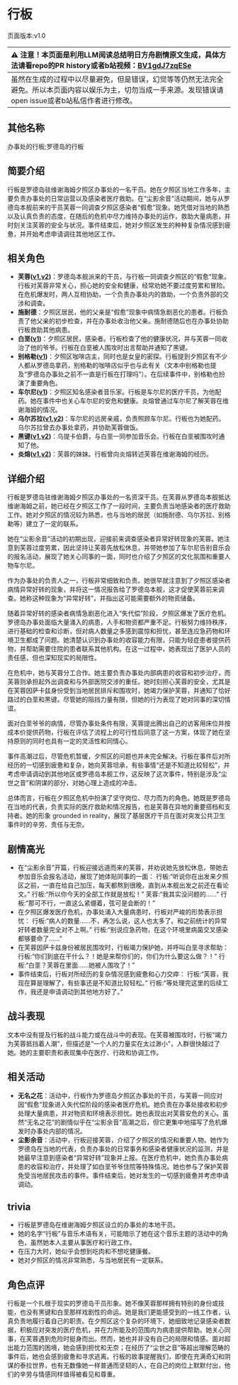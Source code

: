 # 行板
页面版本:v1.0
 

| :warning: 注意！本页面是利用LLM阅读总结明日方舟剧情原文生成，具体方法请看repo的PR history或者b站视频：[BV1gdJ7zqESe](https://www.bilibili.com/video/BV1gdJ7zqESe/)         |
|:----------------------------|
| 虽然在生成的过程中以尽量避免，但是错误，幻觉等等仍然无法完全避免。所以本页面内容以娱乐为主，切勿当成一手来源。发现错误请open issue或者b站私信作者进行修改。|



## 其他名称
办事处的行板;罗德岛的行板
## 简要介绍
行板是罗德岛驻维谢海姆夕照区办事处的一名干员。她在夕照区当地工作多年，主要负责办事处的日常运营以及感染者医疗救助。在“尘影余音”活动期间，她与从罗德岛本舰前来的干员芙蓉一同调查夕照区感染者“假愈”现象。她凭借对当地的熟悉以及认真负责的态度，在随后的危机中尽力维持办事处的运作，救助大量病患，并时刻关注芙蓉的安全与状况。事件结束后，她对夕照区发生的种种复杂情况感到疲惫，并开始考虑申请调往其他地区工作。
## 相关角色
-   **芙蓉([v1](char_120_hibisc.md),[v2](../char_v3/char_120_hibisc.md))**：罗德岛本舰派来的干员，与行板一同调查夕照区的“假愈”现象。行板对芙蓉非常关心，担心她的安全和健康，经常劝她不要过度劳累和冒险。在危机爆发时，两人互相协助，一个负责办事处内的救助，一个负责外部的交涉和调查。
-   **施耐德**：夕照区居民，他的父亲是“假愈”现象中病情急剧恶化的患者。行板负责了他父亲的初步检查，并在办事处收治他父亲。施耐德随后也在办事处协助行板救助其他病患。
-   **白垩([v1](extended_char_bai_e.md))**：夕照区居民，感染者。行板检查了他的健康状况，并与芙蓉一同收治了他的爷爷。行板在白垩被人围攻时出言帮助并通知了黑键。
-   **别格勒([v1](extended_char_bie_ge_lei.md))**：夕照区咖啡店主，同时也是女皇的密探。行板提到夕照区有不少人都从罗德岛拿药，别格勒的咖啡店似乎也与此有关（文本中别格勒也提及“罗德岛办事处之前不一直是行板在打理吗”）。在后续事件中，别格勒也扮演了重要角色。
-   **车尔尼([v1](char_4047_pianst.md))**：夕照区知名感染者音乐家。行板是车尔尼的医疗干员，为他配药。她在事件中也关心车尔尼的安危和健康。炎熔曾通过车尔尼了解芙蓉在维谢海姆的情况。
-   **乌尔苏拉([v1](extended_char_wu_er_su_la.md),[v2](../char_v3/extended_char_wu_er_su_la.md))**：车尔尼的远房亲戚，负责照顾车尔尼。行板也为她配药。乌尔苏拉曾去办事处拿药，并协助芙蓉做饭。
-   **黑键([v1](char_4046_ebnhlz.md),[v2](../char_v3/char_4046_ebnhlz.md))**：乌提卡伯爵，与白垩一同参加音乐会。行板在白垩被围攻时通知了他。
-   **炎熔([v1](char_121_lava.md),[v2](../char_v3/char_121_lava.md))**：芙蓉的妹妹。行板曾向炎熔转述芙蓉在维谢海姆的经历。
## 详细介绍
行板是罗德岛驻维谢海姆夕照区办事处的一名资深干员。在芙蓉从罗德岛本舰抵达维谢海姆之前，她已经在夕照区工作了一段时间，主要负责当地感染者的医疗救助工作。她对夕照区的情况较为熟悉，也与当地的居民（如施耐德、乌尔苏拉、别格勒等）建立了一定的联系。

她在“尘影余音”活动的初期出现，迎接前来调查感染者异常好转现象的芙蓉。她注意到芙蓉过度劳累，因此坚持让芙蓉先放松休息，并带她参加了车尔尼告别音乐会的报名活动，展现了她关心同事的一面，同时也介绍了夕照区的文化氛围和重要人物车尔尼。

作为办事处的负责人之一，行板非常细致和负责。她很早就注意到了夕照区感染者病情异常好转的现象，并将这一情况报告给了罗德岛本舰，这才促使芙蓉前来调查。她称这种现象为“异常好转”，并指出这可能需要额外的物资储备。

随着异常好转的感染者病情急剧恶化进入“失代偿”阶段，夕照区爆发了医疗危机。罗德岛办事处面临大量涌入的病患，人手和物资都严重不足。行板努力维持秩序，进行基础的检查和诊断，但对病人数量之多感到震惊和担忧，甚至连应急药物和环境卫生都成了问题。她清楚认识到办事处的收容能力有限，只能为轻症患者提供药物，并帮助需要住院的患者联系其他机构。在这一过程中，她表现出了医护人员的责任感，但也深知现实的局限性。

在危机中，她与芙蓉分工合作。她主要负责办事处内部病患的收容和初步治疗，而芙蓉则承担起外出调查和与外部医院交涉的重任。她时刻担心芙蓉的安全，尤其是在芙蓉因萨卡兹身份受到当地居民排斥和围攻时，她竭力保护芙蓉，并通知了恰好路过的白垩和黑键。尽管她的阻挡力量有限，但她的行为表现了她对同事的深切情谊。

面对白垩爷爷的病情，尽管办事处条件有限，芙蓉提出腾出自己的访客用床位并按成本价提供药物，行板在评估了流程上的可行性后同意了这一方案，体现了她在坚持原则的同时也具有一定的灵活性和同情心。

事件高潮过后，尽管危机暂缓，夕照区的问题也并未完全解决。行板在事件后对所经历的一切感到疲惫和复杂，她向芙蓉坦承，有些事情“还是不知道比较轻松”，并考虑申请调动到其他地区或罗德岛本舰工作，这反映了这次事件，特别是涉及“尘世之音”和阴谋的部分，对她心理上造成的冲击。

总体而言，行板在夕照区危机中扮演了坚守岗位、尽力而为的角色。她既是罗德岛在当地的代表，负责实际的医疗救助和情况报告，也是芙蓉在异地的重要搭档和支持者。她的形象 grounded in reality，展现了基层医疗干员在面对突发公共卫生事件时的辛劳、责任与无奈。
## 剧情高光
- 在“尘影余音”开篇，行板迎接远道而来的芙蓉，并劝说她先放松休息，带她去参加音乐会报名活动，展现了她体贴同事的一面：
    行板:“听说你在出发来夕照区之前，一直在给自己加压，每天都熬到很晚，直到从本舰出发之前还在看论文。”
    行板:“所以你今天的全部工作就是放松！”
    芙蓉:“我其实没问题的......”
    行板:“那可不行，一直这么紧绷着，弦可是会断的！”
- 在夕照区爆发医疗危机，办事处涌入大量病患时，行板对严峻的形势表示担忧：
    行板:“病人的数量......不，再怎么说，这人也太多了。和之前统计的异常好转者数量完全对不上啊。”
    行板:“别说应急药物，在这个环境里病菌交叉感染都够要命了......”
- 在芙蓉因萨卡兹身份被居民围攻时，行板竭力保护她，并呼叫白垩寻求帮助：
    行板:“你们到底在干什么？！她是来帮你们的，你们为什么要这么做？！”
    行板:“白垩？芙蓉在里面......她被人围攻了！”
- 事件结束后，行板对所经历的复杂情况感到疲惫和心力交瘁：
    行板:“芙蓉，我现在算是理解了，有些事还是不知道比较轻松。”
    行板:“等处理完这里的后续工作，我还是申请调动到其他地方好了。”
## 战斗表现
文本中没有提及行板的战斗能力或在战斗中的表现。在芙蓉被围攻时，行板“竭力为芙蓉抵挡着人潮”，但描述是“一个人的力量实在太过渺小”，人群很快越过了她。她的主要职责和表现集中在医疗、行政和协调工作。
## 相关活动
-   **无名之花**：活动中，行板作为罗德岛夕照区办事处的干员，与芙蓉一同应对因“假愈”现象进入失代偿阶段的感染者医疗危机。她负责在办事处接收和初步处理大量病患，并对物资和环境表示担忧。她也表现出对芙蓉安危的关心。虽然“无名之花”的剧情似乎在“尘影余音”高潮之后，但它更集中地描写了危机爆发时办事处内部的情况。
-   **尘影余音**：活动中，行板迎接芙蓉，介绍了夕照区的情况和重要人物。她作为罗德岛在当地的代表，负责办事处的日常事务和感染者健康状况的监测，并是她最早注意到感染者“异常好转”现象并上报。在医疗危机中，她负责办事处病患的收容和治疗，并处理了如白垩爷爷住院等特殊情况。她也参与了保护芙蓉免受当地居民攻击的事件。事件结束后，她对发生的一切感到疲惫并考虑申请调动。
## trivia
*   行板是罗德岛在维谢海姆夕照区设立的办事处的本地干员。
*   她的名字“行板”与音乐术语有关，可能暗示了她在这个音乐主题的活动中的角色，虽然她本人主要从事医疗和行政工作。
*   在压力大时，她似乎会想到吃肉和不想吃健康餐。
*   她对夕照区的情况非常熟悉，与当地居民有一定联系。
## 角色点评
行板是一个扎根于现实的罗德岛干员形象。她不像芙蓉那样拥有特别的身份或技能，也没有黑键和白垩那样戏剧性的命运。她是我们更能感受到的一线工作者，认真负责地履行着自己的职责。在夕照区这个复杂的环境下，她细致地记录感染者数据，积极应对突发的医疗危机，并在力所能及的范围内为病患提供帮助。她关心同事，在芙蓉遇到危险时挺身而出。然而，她也并非没有自己的局限和情感。面对超出能力范围的困境，她会感到担忧和无奈；在经历了“尘世之音”等超出理解范畴的事件后，她也会感到疲惫和寻求逃离。行板的故事提醒我们，即使在充满奇幻和阴谋的泰拉世界，也有无数像她一样普通而坚韧的人，在自己的岗位上默默付出，他们的辛劳与情感同样值得被看见和尊重。